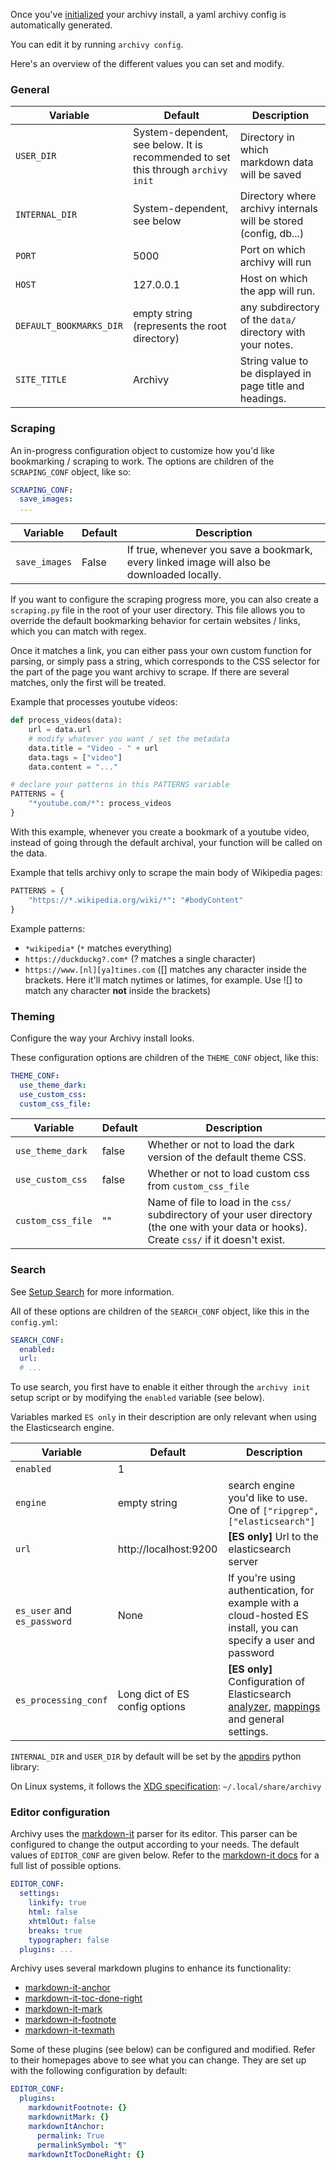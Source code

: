 Once you've [initialized](install.md) your archivy install, a yaml archivy config is automatically generated.

You can edit it by running `archivy config`.

Here's an overview of the different values you can set and modify.

### General

| Variable                | Default                                                                           | Description                                                      |
| ----------------------- | --------------------------------------------------------------------------------- | ---------------------------------------------------------------- |
| `USER_DIR`              | System-dependent, see below. It is recommended to set this through `archivy init` | Directory in which markdown data will be saved                   |
| `INTERNAL_DIR`          | System-dependent, see below                                                       | Directory where archivy internals will be stored (config, db...) |
| `PORT`                  | 5000                                                                              | Port on which archivy will run                                   |
| `HOST`                  | 127.0.0.1                                                                         | Host on which the app will run.                                  |
| `DEFAULT_BOOKMARKS_DIR` | empty string (represents the root directory)                                      | any subdirectory of the `data/` directory with your notes.       |
| `SITE_TITLE`            | Archivy                                                                           | String value to be displayed in page title and headings.         |

### Scraping

An in-progress configuration object to customize how you'd like bookmarking / scraping to work. The options are children of the `SCRAPING_CONF` object, like so:

```yaml
SCRAPING_CONF:
  save_images:
  ...
```

| Variable      | Default | Description                                                                                |
| ------------- | ------- | ------------------------------------------------------------------------------------------ |
| `save_images` | False   | If true, whenever you save a bookmark, every linked image will also be downloaded locally. |

If you want to configure the scraping progress more, you can also create a `scraping.py` file in the root of your user directory. This file allows you to override the default bookmarking behavior for certain websites / links, which you can match with regex.

Once it matches a link, you can either pass your own custom function for parsing, or simply pass a string, which corresponds to the CSS selector for the part of the page you want archivy to scrape. If there are several matches, only the first will be treated.

Example that processes youtube videos:

```python
def process_videos(data):
	url = data.url
	# modify whatever you want / set the metadata
	data.title = "Video - " + url
	data.tags = ["video"]
	data.content = "..."

# declare your patterns in this PATTERNS variable
PATTERNS = {
	"*youtube.com/*": process_videos
}
```

With this example, whenever you create a bookmark of a youtube video, instead of going through the default archival, your function will be called on the data.

Example that tells archivy only to scrape the main body of Wikipedia pages:

```python
PATTERNS = {
	"https://*.wikipedia.org/wiki/*": "#bodyContent"
}
```

Example patterns:

- `*wikipedia*` (`*` matches everything)
- `https://duckduckg?.com*` (? matches a single character)
- `https://www.[nl][ya]times.com` ([] matches any character inside the brackets. Here it'll match nytimes or latimes, for example. Use ![] to match any character **not** inside the brackets)

### Theming

Configure the way your Archivy install looks.

These configuration options are children of the `THEME_CONF` object, like this:

```yaml
THEME_CONF:
  use_theme_dark:
  use_custom_css:
  custom_css_file:
```

| Variable          | Default | Description                                                                                                                                  |
| ----------------- | ------- | -------------------------------------------------------------------------------------------------------------------------------------------- |
| `use_theme_dark`  | false   | Whether or not to load the dark version of the default theme CSS.                                                                            |
| `use_custom_css`  | false   | Whether or not to load custom css from `custom_css_file`                                                                                     |
| `custom_css_file` | ""      | Name of file to load in the `css/` subdirectory of your user directory (the one with your data or hooks). Create `css/` if it doesn't exist. |

### Search

See [Setup Search](setup-search.md) for more information.

All of these options are children of the `SEARCH_CONF` object, like this in the `config.yml`:

```yaml
SEARCH_CONF:
  enabled:
  url:
  # ...
```

To use search, you first have to enable it either through the `archivy init` setup script or by modifying the `enabled` variable (see below).

Variables marked `ES only` in their description are only relevant when using the Elasticsearch engine.

| Variable                    | Default                        | Description                                                                                                                                                                                                                                            |
| --------------------------- | ------------------------------ | ------------------------------------------------------------------------------------------------------------------------------------------------------------------------------------------------------------------------------------------------------ |
| `enabled`                   | 1                              |                                                                                                                                                                                                                                                        |
| `engine`                    | empty string                   | search engine you'd like to use. One of `["ripgrep", ["elasticsearch"]`                                                                                                                                                                                |
| `url`                       | http://localhost:9200          | **[ES only]** Url to the elasticsearch server                                                                                                                                                                                                          |
| `es_user` and `es_password` | None                           | If you're using authentication, for example with a cloud-hosted ES install, you can specify a user and password                                                                                                                                        |
| `es_processing_conf`        | Long dict of ES config options | **[ES only]** Configuration of Elasticsearch [analyzer](https://www.elastic.co/guide/en/elasticsearch/reference/current/analysis.html), [mappings](https://www.elastic.co/guide/en/elasticsearch/reference/current/mapping.html) and general settings. |

`INTERNAL_DIR` and `USER_DIR` by default will be set by the
[appdirs](https://pypi.org/project/appdirs/) python library:

On Linux systems, it follows the [XDG
specification](https://specifications.freedesktop.org/basedir-spec/basedir-spec-latest.html):
`~/.local/share/archivy`

### Editor configuration

Archivy uses the [markdown-it](https://github.com/markdown-it/markdown-it) parser for its editor. This parser can be configured to change the output according to your needs. The default values of `EDITOR_CONF` are given below. Refer to the [markdown-it docs](https://github.com/markdown-it/markdown-it#init-with-presets-and-options) for a full list of possible options.

```yaml
EDITOR_CONF:
  settings:
    linkify: true
    html: false
    xhtmlOut: false
    breaks: true
    typographer: false
  plugins: ...
```

Archivy uses several markdown plugins to enhance its functionality:

- [markdown-it-anchor](https://github.com/valeriangalliat/markdown-it-anchor)
- [markdown-it-toc-done-right](https://github.com/nagaozen/markdown-it-toc-done-right)
- [markdown-it-mark](https://github.com/markdown-it/markdown-it-mark)
- [markdown-it-footnote](https://github.com/markdown-it/markdown-it-footnote)
- [markdown-it-texmath](https://github.com/goessner/markdown-it-texmath)

Some of these plugins (see below) can be configured and modified. Refer to their homepages above to see what you can change. They are set up with the following configuration by default:

```yaml
EDITOR_CONF:
  plugins:
    markdownitFootnote: {}
    markdownitMark: {}
    markdownItAnchor:
      permalink: True
      permalinkSymbol: "¶"
    markdownItTocDoneRight: {}
```
